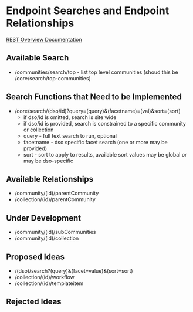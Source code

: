 # Endpoint Searches and Endpoint Relationships
[REST Overview Documentation](README.md)

## Available Search
* /communities/search/top - list top level communities (shoud this be /core/search/top-communities)

## Search Functions that Need to be Implemented
* /core/search/(dso/id)?query=(query)&(facetname)=(val)&sort=(sort)
  * if dso/id is omitted, search is site wide
  * if dso/id is provided, search is constrained to a specific community or collection
  * query - full text search to run, optional
  * facetname - dso specific facet search (one or more may be provided)
  * sort - sort to apply to results, available sort values may be global or may be dso-specific

## Available Relationships
* /community/(id)/parentCommunity
* /collection/(id)/parentCommunity

## Under Development
* /community/(id)/subCommunities
* /community/(id)/collection

## Proposed Ideas
* /(dso)/search?(query)&(facet=value)&(sort=sort)
* /collection/(id)/workflow
* /collection/(id)/templateitem

## Rejected Ideas
